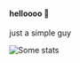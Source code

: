 #### helloooo 👋

just a simple guy

![Some stats](https://github-readme-stats.vercel.app/api?username=avvo-na&show_icons=true&theme=onedark)
